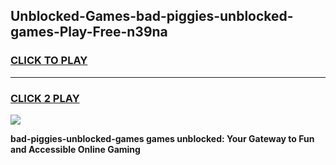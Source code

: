 
## Unblocked-Games-bad-piggies-unblocked-games-Play-Free-n39na
<h3>
<a href="https://premium76.site?title=bad-piggies-unblocked-games&ref=21A">CLICK TO PLAY</a></h3>
<hr>

<h3>
<a href="https://premium76.site?title=bad-piggies-unblocked-games&ref=21A">CLICK 2 PLAY</a>
  
</h3>

<a href="https://premium76.site?title=bad-piggies-unblocked-games&ref=21A"><img src="https://clearcache.store/games.png"></a>


**bad-piggies-unblocked-games games unblocked: Your Gateway to Fun and Accessible Online Gaming**
